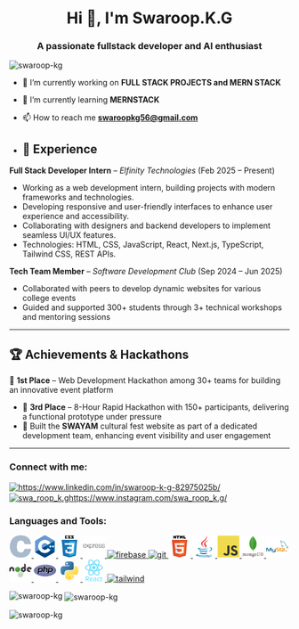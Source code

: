 <h1 align="center">Hi 👋, I'm Swaroop.K.G</h1>
<h3 align="center">A passionate fullstack developer and AI enthusiast</h3>

<p align="left"> <img src="https://komarev.com/ghpvc/?username=swaroop-kg&label=Profile%20views&color=0e75b6&style=flat" alt="swaroop-kg" /> </p>

- 🔭 I’m currently working on **FULL STACK PROJECTS and MERN STACK**

- 🌱 I’m currently learning **MERNSTACK**

- 📫 How to reach me **swaroopkg56@gmail.com**
- ## 💼 Experience

**Full Stack Developer Intern** – *Elfinity Technologies* (Feb 2025 – Present)  
- Working as a web development intern, building projects with modern frameworks and technologies. 
- Developing responsive and user-friendly interfaces to enhance user experience and accessibility. 
- Collaborating with designers and backend developers to implement seamless UI/UX features. 
- Technologies: HTML, CSS, JavaScript, React, Next.js, TypeScript, Tailwind CSS, REST APIs.

**Tech Team Member** – *Software Development Club* (Sep 2024 – Jun 2025)  
- Collaborated with peers to develop dynamic websites for various college events  
- Guided and supported 300+ students through 3+ technical workshops and mentoring sessions

---

## 🏆 Achievements & Hackathons

  🥇 **1st Place** – Web Development Hackathon among 30+ teams for building an innovative event platform  
- 🥉 **3rd Place** – 8-Hour Rapid Hackathon with 150+ participants, delivering a functional prototype under pressure  
- 🌟 Built the **SWAYAM** cultural fest website as part of a dedicated development team, enhancing event visibility and user engagement

---

<h3 align="left">Connect with me:</h3>
<p align="left">
<a href="https://linkedin.com/in/https://www.linkedin.com/in/swaroop-k-g-82975025b/" target="blank"><img align="center" src="https://raw.githubusercontent.com/rahuldkjain/github-profile-readme-generator/master/src/images/icons/Social/linked-in-alt.svg" alt="https://www.linkedin.com/in/swaroop-k-g-82975025b/" height="30" width="40" /></a>
<a href="https://instagram.com/swa_roop_k.ghttps://www.instagram.com/swa_roop_k.g/" target="blank"><img align="center" src="https://raw.githubusercontent.com/rahuldkjain/github-profile-readme-generator/master/src/images/icons/Social/instagram.svg" alt="swa_roop_k.ghttps://www.instagram.com/swa_roop_k.g/" height="30" width="40" /></a>
</p>

<h3 align="left">Languages and Tools:</h3>
<p align="left"> <a href="https://www.cprogramming.com/" target="_blank" rel="noreferrer"> <img src="https://raw.githubusercontent.com/devicons/devicon/master/icons/c/c-original.svg" alt="c" width="40" height="40"/> </a> <a href="https://www.w3schools.com/cpp/" target="_blank" rel="noreferrer"> <img src="https://raw.githubusercontent.com/devicons/devicon/master/icons/cplusplus/cplusplus-original.svg" alt="cplusplus" width="40" height="40"/> </a> <a href="https://www.w3schools.com/css/" target="_blank" rel="noreferrer"> <img src="https://raw.githubusercontent.com/devicons/devicon/master/icons/css3/css3-original-wordmark.svg" alt="css3" width="40" height="40"/> </a> <a href="https://expressjs.com" target="_blank" rel="noreferrer"> <img src="https://raw.githubusercontent.com/devicons/devicon/master/icons/express/express-original-wordmark.svg" alt="express" width="40" height="40"/> </a> <a href="https://firebase.google.com/" target="_blank" rel="noreferrer"> <img src="https://www.vectorlogo.zone/logos/firebase/firebase-icon.svg" alt="firebase" width="40" height="40"/> </a> <a href="https://git-scm.com/" target="_blank" rel="noreferrer"> <img src="https://www.vectorlogo.zone/logos/git-scm/git-scm-icon.svg" alt="git" width="40" height="40"/> </a> <a href="https://www.w3.org/html/" target="_blank" rel="noreferrer"> <img src="https://raw.githubusercontent.com/devicons/devicon/master/icons/html5/html5-original-wordmark.svg" alt="html5" width="40" height="40"/> </a> <a href="https://www.java.com" target="_blank" rel="noreferrer"> <img src="https://raw.githubusercontent.com/devicons/devicon/master/icons/java/java-original.svg" alt="java" width="40" height="40"/> </a> <a href="https://developer.mozilla.org/en-US/docs/Web/JavaScript" target="_blank" rel="noreferrer"> <img src="https://raw.githubusercontent.com/devicons/devicon/master/icons/javascript/javascript-original.svg" alt="javascript" width="40" height="40"/> </a> <a href="https://www.mongodb.com/" target="_blank" rel="noreferrer"> <img src="https://raw.githubusercontent.com/devicons/devicon/master/icons/mongodb/mongodb-original-wordmark.svg" alt="mongodb" width="40" height="40"/> </a> <a href="https://www.mysql.com/" target="_blank" rel="noreferrer"> <img src="https://raw.githubusercontent.com/devicons/devicon/master/icons/mysql/mysql-original-wordmark.svg" alt="mysql" width="40" height="40"/> </a> <a href="https://nodejs.org" target="_blank" rel="noreferrer"> <img src="https://raw.githubusercontent.com/devicons/devicon/master/icons/nodejs/nodejs-original-wordmark.svg" alt="nodejs" width="40" height="40"/> </a> <a href="https://www.php.net" target="_blank" rel="noreferrer"> <img src="https://raw.githubusercontent.com/devicons/devicon/master/icons/php/php-original.svg" alt="php" width="40" height="40"/> </a> <a href="https://www.python.org" target="_blank" rel="noreferrer"> <img src="https://raw.githubusercontent.com/devicons/devicon/master/icons/python/python-original.svg" alt="python" width="40" height="40"/> </a> <a href="https://reactjs.org/" target="_blank" rel="noreferrer"> <img src="https://raw.githubusercontent.com/devicons/devicon/master/icons/react/react-original-wordmark.svg" alt="react" width="40" height="40"/> </a> <a href="https://tailwindcss.com/" target="_blank" rel="noreferrer"> <img src="https://www.vectorlogo.zone/logos/tailwindcss/tailwindcss-icon.svg" alt="tailwind" width="40" height="40"/> </a> </p>

<p><img align="left" src="https://github-readme-stats.vercel.app/api/top-langs?username=swaroop-kg&show_icons=true&locale=en&layout=compact" alt="swaroop-kg" /></p>

<p>&nbsp;<img align="center" src="https://github-readme-stats.vercel.app/api?username=swaroop-kg&show_icons=true&locale=en" alt="swaroop-kg" /></p>

<p><img align="center" src="https://github-readme-streak-stats.herokuapp.com/?user=swaroop-kg&" alt="swaroop-kg" /></p>



